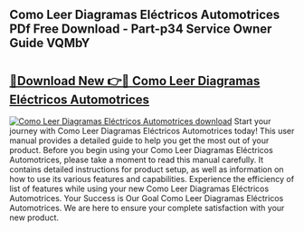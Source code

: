 ## Como Leer Diagramas Eléctricos Automotrices PDf Free Download - Part-p34 Service Owner Guide VQMbY

# <h2><a href="http://dfsk031.blite.top/?on=Como+Leer+Diagramas+El%c3%a9ctricos+Automotrices">🔗Download New 👉🔴 Como Leer Diagramas Eléctricos Automotrices</a></h2>

[![Como Leer Diagramas Eléctricos Automotrices download](https://i.imgur.com/lujVjoI.png)](http://dfsk031.blite.top/?on=Como+Leer+Diagramas+El%c3%a9ctricos+Automotrices)
Start your journey with Como Leer Diagramas Eléctricos Automotrices today! This user manual provides a detailed guide to help you get the most out of your product. Before you begin using your Como Leer Diagramas Eléctricos Automotrices, please take a moment to read this manual carefully. It contains detailed instructions for product setup, as well as information on how to use its various features and capabilities. Experience the efficiency of list of features while using your new Como Leer Diagramas Eléctricos Automotrices. Your Success is Our Goal Como Leer Diagramas Eléctricos Automotrices. We are here to ensure your complete satisfaction with your new product.
